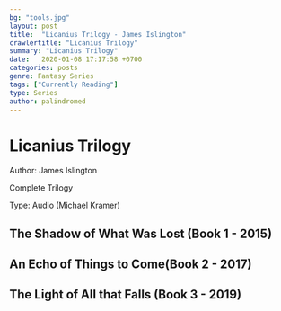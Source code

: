 ```yaml
---
bg: "tools.jpg"
layout: post
title:  "Licanius Trilogy - James Islington"
crawlertitle: "Licanius Trilogy"
summary: "Licanius Trilogy"
date:   2020-01-08 17:17:58 +0700
categories: posts
genre: Fantasy Series
tags: ["Currently Reading"]
type: Series
author: palindromed
---
```


# Licanius Trilogy

Author: James Islington

Complete Trilogy

Type: Audio (Michael Kramer)

## The Shadow of What Was Lost (Book 1 - 2015)

## An Echo of Things to Come(Book 2 - 2017)

## The Light of All that Falls (Book 3 - 2019)
